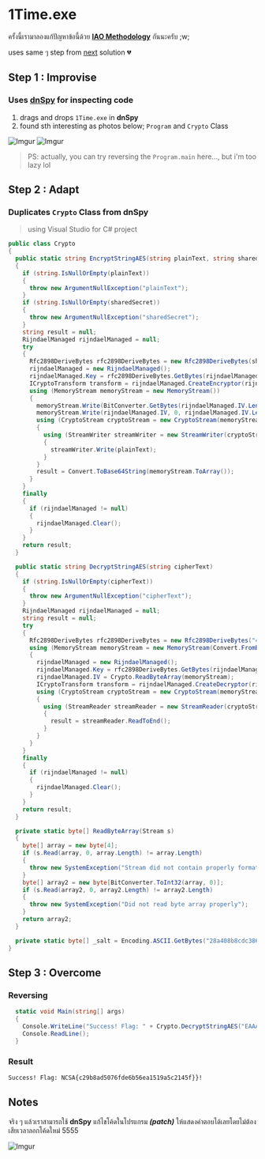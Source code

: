 # 1Time.exe

ครั้งนี้เรามาลองแก้ปัญหาข้อนี้ด้วย [**IAO Methodology**](https://www.youtube.com/watch?v=dQw4w9WgXcQ) กันนะครับ ;w;

uses same ๆ step from [next](LoveYouToo.md) solution 💔

## Step 1 : Improvise

### Uses [dnSpy](https://github.com/dnSpy/dnSpy) for inspecting code

1. drags and drops `1Time.exe` in **dnSpy**
2. found sth interesting as photos below; `Program` and `Crypto` Class

![Imgur](https://imgur.com/jVl9ite.png)
![Imgur](https://imgur.com/OUdBqVe.png)

> PS: actually, you can try reversing the `Program.main` here..., but i'm too lazy lol

## Step 2 : Adapt

### Duplicates `Crypto` Class from dnSpy

> using Visual Studio for C# project

```cs
public class Crypto
{
  public static string EncryptStringAES(string plainText, string sharedSecret)
  {
    if (string.IsNullOrEmpty(plainText))
    {
      throw new ArgumentNullException("plainText");
    }
    if (string.IsNullOrEmpty(sharedSecret))
    {
      throw new ArgumentNullException("sharedSecret");
    }
    string result = null;
    RijndaelManaged rijndaelManaged = null;
    try
    {
      Rfc2898DeriveBytes rfc2898DeriveBytes = new Rfc2898DeriveBytes(sharedSecret, Crypto._salt);
      rijndaelManaged = new RijndaelManaged();
      rijndaelManaged.Key = rfc2898DeriveBytes.GetBytes(rijndaelManaged.KeySize / 8);
      ICryptoTransform transform = rijndaelManaged.CreateEncryptor(rijndaelManaged.Key, rijndaelManaged.IV);
      using (MemoryStream memoryStream = new MemoryStream())
      {
        memoryStream.Write(BitConverter.GetBytes(rijndaelManaged.IV.Length), 0, 4);
        memoryStream.Write(rijndaelManaged.IV, 0, rijndaelManaged.IV.Length);
        using (CryptoStream cryptoStream = new CryptoStream(memoryStream, transform, CryptoStreamMode.Write))
        {
          using (StreamWriter streamWriter = new StreamWriter(cryptoStream))
          {
            streamWriter.Write(plainText);
          }
        }
        result = Convert.ToBase64String(memoryStream.ToArray());
      }
    }
    finally
    {
      if (rijndaelManaged != null)
      {
        rijndaelManaged.Clear();
      }
    }
    return result;
  }

  public static string DecryptStringAES(string cipherText)
  {
    if (string.IsNullOrEmpty(cipherText))
    {
      throw new ArgumentNullException("cipherText");
    }
    RijndaelManaged rijndaelManaged = null;
    string result = null;
    try
    {
      Rfc2898DeriveBytes rfc2898DeriveBytes = new Rfc2898DeriveBytes("4c 69 54 74 31 65 44 40 67", Crypto._salt);
      using (MemoryStream memoryStream = new MemoryStream(Convert.FromBase64String(cipherText)))
      {
        rijndaelManaged = new RijndaelManaged();
        rijndaelManaged.Key = rfc2898DeriveBytes.GetBytes(rijndaelManaged.KeySize / 8);
        rijndaelManaged.IV = Crypto.ReadByteArray(memoryStream);
        ICryptoTransform transform = rijndaelManaged.CreateDecryptor(rijndaelManaged.Key, rijndaelManaged.IV);
        using (CryptoStream cryptoStream = new CryptoStream(memoryStream, transform, CryptoStreamMode.Read))
        {
          using (StreamReader streamReader = new StreamReader(cryptoStream))
          {
            result = streamReader.ReadToEnd();
          }
        }
      }
    }
    finally
    {
      if (rijndaelManaged != null)
      {
        rijndaelManaged.Clear();
      }
    }
    return result;
  }

  private static byte[] ReadByteArray(Stream s)
  {
    byte[] array = new byte[4];
    if (s.Read(array, 0, array.Length) != array.Length)
    {
      throw new SystemException("Stream did not contain properly formatted byte array");
    }
    byte[] array2 = new byte[BitConverter.ToInt32(array, 0)];
    if (s.Read(array2, 0, array2.Length) != array2.Length)
    {
      throw new SystemException("Did not read byte array properly");
    }
    return array2;
  }

  private static byte[] _salt = Encoding.ASCII.GetBytes("28a408b8cdc386749bfb345975fb76bb");
}
```

## Step 3 : Overcome

### Reversing

```cs
  static void Main(string[] args)
  {
    Console.WriteLine("Success! Flag: " + Crypto.DecryptStringAES("EAAAAJA/nSl4G+Bk/dKAHebLp8xicPH2HRuZthGOXVe5P46HEYd3h2f8MTXHUy4jkrCsDp6PRPK0+mah3E1Z7VPtMQc=") + "!");
    Console.ReadLine();
  }
```

### Result

```cmd
Success! Flag: NCSA{c29b8ad5076fde6b56ea1519a5c2145f}}!
```

## Notes

จริง ๆ แล้วเราสามารถใช้ **dnSpy** แก้ไขโค้ดในโปรแกรม **_(patch)_** ให้แสดงคำตอบได้เลยโดยไม่ต้องเสียเวลาลอกโค้ดใหม่ 5555

![Imgur](https://i.imgur.com/77otpco.jpeg)
